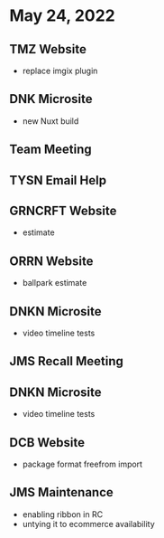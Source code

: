 # May 24, 2022

## TMZ Website
- replace imgix plugin

## DNK Microsite
- new Nuxt build

## Team Meeting

## TYSN Email Help

## GRNCRFT Website
- estimate

## ORRN Website
- ballpark estimate

## DNKN Microsite
- video timeline tests

## JMS Recall Meeting

## DNKN Microsite
- video timeline tests

## DCB Website
- package format freefrom import

## JMS Maintenance
- enabling ribbon in RC
- untying it to ecommerce availability
